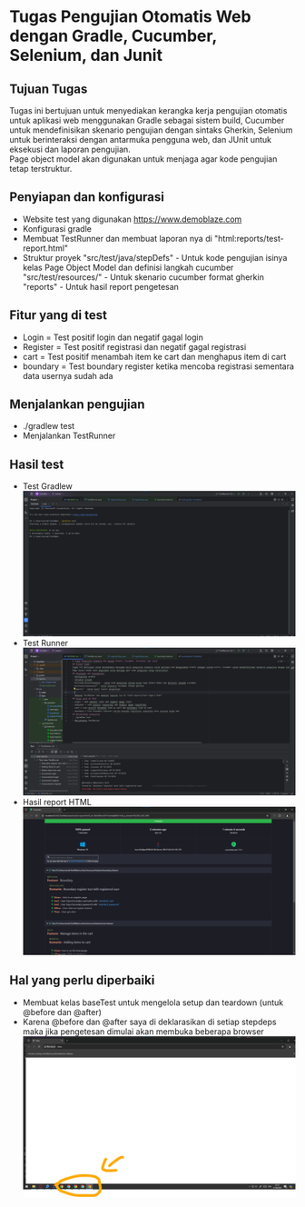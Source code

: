 # Tugas Pengujian Otomatis Web dengan Gradle, Cucumber, Selenium, dan Junit
## Tujuan Tugas
Tugas ini bertujuan untuk menyediakan kerangka kerja pengujian otomatis untuk aplikasi web menggunakan Gradle sebagai sistem build, Cucumber untuk mendefinisikan skenario pengujian dengan sintaks Gherkin, Selenium untuk berinteraksi dengan antarmuka pengguna web, dan JUnit untuk eksekusi dan laporan pengujian.  
Page object model akan digunakan untuk menjaga agar kode pengujian tetap terstruktur.
## Penyiapan dan konfigurasi
- Website test yang digunakan https://www.demoblaze.com
- Konfigurasi gradle
- Membuat TestRunner dan membuat laporan nya di "html:reports/test-report.html"
- Struktur proyek
  "src/test/java/stepDefs" - Untuk kode pengujian isinya kelas Page Object Model dan definisi langkah cucumber
  "src/test/resources/" - Untuk skenario cucumber format gherkin
  "reports" - Untuk hasil report pengetesan
## Fitur yang di test
- Login = Test positif login dan negatif gagal login
- Register = Test positif registrasi dan negatif gagal registrasi
- cart = Test positif menambah item ke cart dan menghapus item di cart
- boundary = Test boundary register ketika mencoba registrasi sementara data usernya sudah ada
## Menjalankan pengujian
- ./gradlew test
- Menjalankan TestRunner
## Hasil test
- Test Gradlew
  ![Screenshot of Testgradlew](https://github.com/rdwaray/TesWeb/raw/master/screenshoot/1%20Testgradlew.png)
- Test Runner
  ![Screenshot of Testrunner](https://github.com/rdwaray/TesWeb/blob/master/screenshoot/2%20Testrunner.png)
- Hasil report HTML
  ![Screenshot of Testrunner](https://github.com/rdwaray/TesWeb/blob/master/screenshoot/3%20hasil%20report%20html.png)

## Hal yang perlu diperbaiki
- Membuat kelas baseTest untuk mengelola setup dan teardown (untuk @before dan @after)
- Karena @before dan @after saya di deklarasikan di setiap stepdeps maka jika pengetesan dimulai akan membuka beberapa browser
![Screenshot of masalah](https://github.com/rdwaray/TesWeb/blob/master/screenshoot/4%20Masalah.png)
